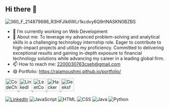 ## Hi there 👋



![360_F_214879686_R3HFJlk6WLr1kcdvy6Q9rtNASKN0BZBS](https://github.com/user-attachments/assets/bf2bcc08-fa2e-493a-99b4-ee0a86ab05b4)


- 🔭 I’m currently working on Web Development
- 💬 About me: To leverage my advanced problem-solving and analytical skills in a challenging technology internship role. Eager to contribute to high-impact projects and utilize my proficiency. Committed       to delivering exceptional results and gaining in-depth exposure to financial technology solutions while advancing my career in a leading global firm.
- 📫 How to reach me: 2200030763cseh@gmail.com
- 😄 Portfolio: https://rajamoushmi.github.io/portfolio/
<p align="left">
  <!-- CodeChef -->
  <a href="https://www.codechef.com/" target="_blank">
    <img src="https://upload.wikimedia.org/wikipedia/commons/1/12/Codechef.com_logo.svg" alt="CodeChef" width="40" height="40"/>
  </a>
  
  <!-- LinkedIn -->
  <a href="https://www.linkedin.com/" target="_blank">
    <img src="https://cdn.jsdelivr.net/gh/devicons/devicon/icons/linkedin/linkedin-original.svg" alt="LinkedIn" width="40" height="40"/>
  </a>

  <!-- LeetCode -->
  <a href="https://leetcode.com/" target="_blank">
    <img src="https://upload.wikimedia.org/wikipedia/commons/1/19/LeetCode_logo_black.png" alt="LeetCode" width="40" height="40"/>
  </a>
  
  <!-- HackerRank -->
  <a href="https://www.hackerrank.com/" target="_blank">
    <img src="https://upload.wikimedia.org/wikipedia/commons/6/65/HackerRank_logo.png" alt="HackerRank" width="40" height="40"/>
  </a>

  <!-- GeeksforGeeks -->
  <a href="https://www.geeksforgeeks.org/" target="_blank">
    <img src="https://upload.wikimedia.org/wikipedia/commons/4/43/GeeksforGeeks.svg" alt="GeeksforGeeks" width="40" height="40"/>
  </a>
</p>


[![LinkedIn](https://img.shields.io/badge/LinkedIn-blue?logo=linkedin&style=for-the-badge)](https://www.linkedin.com/in/raja-moushmi-166520255/)
![JavaScript](https://img.shields.io/badge/JavaScript-44.81%25-yellow?style=for-the-badge)
![HTML](https://img.shields.io/badge/HTML-39.10%25-orange?style=for-the-badge)
![CSS](https://img.shields.io/badge/CSS-15.54%25-blue?style=for-the-badge)
![Java](https://img.shields.io/badge/Java-0.33%25-brown?style=for-the-badge)
![Python](https://img.shields.io/badge/Python-0.22%25-blue?style=for-the-badge)


